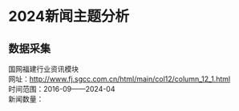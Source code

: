 # 2024新闻主题分析

## 数据采集
国网福建行业资讯模块 <br>
网址：http://www.fj.sgcc.com.cn/html/main/col12/column_12_1.html<br>
时间范围：2016-09——2024-04<br>
新闻数量：<br>
